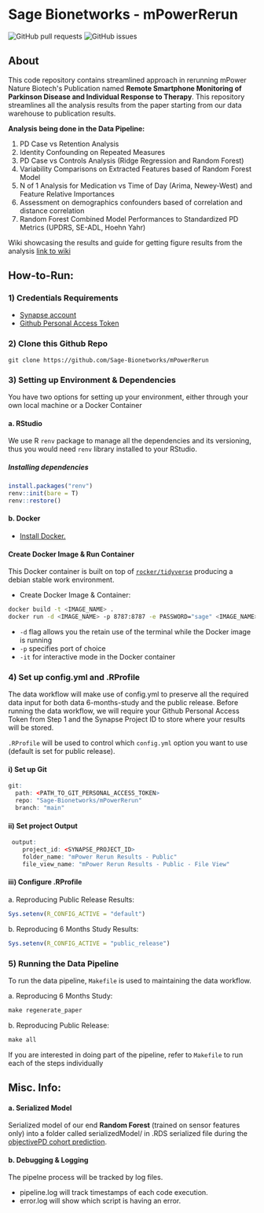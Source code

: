 # Sage Bionetworks - mPowerRerun

<img alt="GitHub pull requests" src="https://img.shields.io/github/issues-pr/Sage-Bionetworks/mPowerRerun">  <img alt="GitHub issues" src="https://img.shields.io/github/issues/Sage-Bionetworks/mPowerRerun">

## About
This code repository contains streamlined approach in rerunning mPower Nature Biotech's Publication named **Remote Smartphone Monitoring of Parkinson Disease and Individual Response to Therapy**. This repository streamlines all the analysis results from the paper starting from our data warehouse to publication results.

**Analysis being done in the Data Pipeline:**
1. PD Case vs Retention Analysis
2. Identity Confounding on Repeated Measures
3. PD Case vs Controls Analysis (Ridge Regression and Random Forest)
4. Variability Comparisons on Extracted Features based of Random Forest Model
5. N of 1 Analysis for Medication vs Time of Day (Arima, Newey-West) and Feature Relative Importances
6. Assessment on demographics confounders based of correlation and distance correlation
7. Random Forest Combined Model Performances to Standardized PD Metrics (UPDRS, SE-ADL, Hoehn Yahr)

Wiki showcasing the results and guide for getting figure results from the analysis [link to wiki](https://www.synapse.org/#!Synapse:syn23277418/wiki/606593)

## How-to-Run:

### 1) Credentials Requirements

- [Synapse account](https://docs.synapse.org/articles/getting_started.html) 
- [Github Personal Access Token](https://docs.github.com/en/free-pro-team@latest/github/authenticating-to-github/creating-a-personal-access-token)

### 2) Clone this Github Repo
```
git clone https://github.com/Sage-Bionetworks/mPowerRerun
```

### 3) Setting up Environment & Dependencies
You have two options for setting up your environment, either through your own local machine or a Docker Container

#### a. RStudio
We use R `renv` package to manage all the dependencies and its versioning, thus you would need `renv` library installed to your RStudio.

##### Installing dependencies
```R
install.packages("renv")
renv::init(bare = T)
renv::restore()
```

#### b. Docker
- [Install Docker.](https://docs.docker.com/v17.12/install/#supported-platforms)

#### Create Docker Image & Run Container
This Docker container is built on top of  [`rocker/tidyverse`](https://hub.docker.com/r/rocker/tidyverse/) producing a debian stable work environment.

- Create Docker Image & Container:
```bash
docker build -t <IMAGE_NAME> . 
docker run -d <IMAGE_NAME> -p 8787:8787 -e PASSWORD="sage" <IMAGE_NAME>
```
- `-d` flag allows you the retain use of the terminal while the Docker image is running 
- `-p` specifies port of choice
- `-it` for interactive mode in the Docker container

### 4) Set up config.yml and .RProfile

The data workflow will make use of config.yml to preserve all the required data input for both data 6-months-study and the public release. Before running the data workflow, we will require your Github Personal Access Token from Step 1 and the Synapse Project ID to store where your results will be stored. 

`.RProfile` will be used to control which `config.yml` option you want to use (default is set for public release).

#### i) Set up Git
```R
git:
  path: <PATH_TO_GIT_PERSONAL_ACCESS_TOKEN>
  repo: "Sage-Bionetworks/mPowerRerun"
  branch: "main"
```

#### ii) Set project Output
```R
 output:
    project_id: <SYNAPSE_PROJECT_ID>
    folder_name: "mPower Rerun Results - Public"
    file_view_name: "mPower Rerun Results - Public - File View"
```

#### iii) Configure .RProfile
a. Reproducing Public Release Results:
```R
Sys.setenv(R_CONFIG_ACTIVE = "default")
```
b. Reproducing 6 Months Study Results:
```R
Sys.setenv(R_CONFIG_ACTIVE = "public_release")
```

### 5) Running the Data Pipeline
To run the data pipeline, `Makefile` is used to maintaining the data workflow.

a. Reproducing 6 Months Study:
```R
make regenerate_paper
```
b. Reproducing Public Release:
```R
make all
```

If you are interested in doing part of the pipeline, refer to `Makefile` to run each of the steps individually


## Misc. Info:
#### a. Serialized Model
Serialized model of our end **Random Forest** (trained on sensor features only) into a folder called serializedModel/ in .RDS serialized file during the [objectivePD cohort prediction](https://github.com/arytontediarjo/mPowerRerun/blob/master/R/Analyses/trainOnMPower_predictObjPD.R).

#### b. Debugging & Logging
The pipelne process will be tracked by log files. 
- pipeline.log will track timestamps of each code execution.
- error.log will show which script is having an error.
